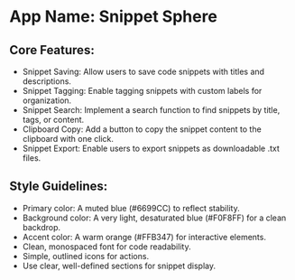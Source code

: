 # **App Name**: Snippet Sphere

## Core Features:

- Snippet Saving: Allow users to save code snippets with titles and descriptions.
- Snippet Tagging: Enable tagging snippets with custom labels for organization.
- Snippet Search: Implement a search function to find snippets by title, tags, or content.
- Clipboard Copy: Add a button to copy the snippet content to the clipboard with one click.
- Snippet Export: Enable users to export snippets as downloadable .txt files.

## Style Guidelines:

- Primary color: A muted blue (#6699CC) to reflect stability.
- Background color: A very light, desaturated blue (#F0F8FF) for a clean backdrop.
- Accent color: A warm orange (#FFB347) for interactive elements.
- Clean, monospaced font for code readability.
- Simple, outlined icons for actions.
- Use clear, well-defined sections for snippet display.